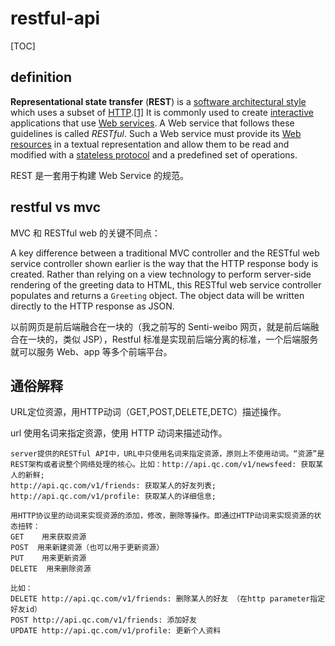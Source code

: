# restful-api

[TOC]

## definition

**Representational state transfer** (**REST**) is a [software architectural style](https://en.wikipedia.org/wiki/Software_architecture) which uses a subset of [HTTP](https://en.wikipedia.org/wiki/Hypertext_Transfer_Protocol).[[1\]](https://en.wikipedia.org/wiki/Representational_state_transfer#cite_note-Fielding-Ch5-1) It is commonly used to create [interactive](https://en.wikipedia.org/wiki/Interactivity) applications that use [Web services](https://en.wikipedia.org/wiki/Web_service). A Web service that follows these guidelines is called *RESTful*. Such a Web service must provide its [Web resources](https://en.wikipedia.org/wiki/Web_resource_framework) in a textual representation and allow them to be read and modified with a [stateless protocol](https://en.wikipedia.org/wiki/Stateless_protocol) and a predefined set of operations. 

REST 是一套用于构建 Web Service 的规范。

## restful vs mvc

MVC 和 RESTful web 的关键不同点：

A key difference between a traditional MVC controller and the RESTful web service controller shown earlier is the way that the HTTP response body is created. Rather than relying on a view technology to perform server-side rendering of the greeting data to HTML, this RESTful web service controller populates and returns a `Greeting` object. The object data will be written directly to the HTTP response as JSON.

以前网页是前后端融合在一块的（我之前写的 Senti-weibo 网页，就是前后端融合在一块的，类似 JSP），Restful 标准是实现前后端分离的标准，一个后端服务就可以服务 Web、app 等多个前端平台。

## 通俗解释

URL定位资源，用HTTP动词（GET,POST,DELETE,DETC）描述操作。

url 使用名词来指定资源，使用 HTTP 动词来描述动作。

```
server提供的RESTful API中，URL中只使用名词来指定资源，原则上不使用动词。“资源”是REST架构或者说整个网络处理的核心。比如：http://api.qc.com/v1/newsfeed: 获取某人的新鲜; 
http://api.qc.com/v1/friends: 获取某人的好友列表;
http://api.qc.com/v1/profile: 获取某人的详细信息;

用HTTP协议里的动词来实现资源的添加，修改，删除等操作。即通过HTTP动词来实现资源的状态扭转：
GET    用来获取资源
POST  用来新建资源（也可以用于更新资源）
PUT    用来更新资源
DELETE  用来删除资源

比如：
DELETE http://api.qc.com/v1/friends: 删除某人的好友 （在http parameter指定好友id）
POST http://api.qc.com/v1/friends: 添加好友
UPDATE http://api.qc.com/v1/profile: 更新个人资料
```

